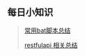 ## 每日小知识


> [常用bat脚本总结](https://github.com/en-one/dailyTriviaPoints/blob/main/%E5%B8%B8%E7%94%A8bat%E8%84%9A%E6%9C%AC.md)
> 
> [restfulapi  相关总结](https://github.com/en-one/dailyTriviaPoints/blob/main/restfulapi%20%E7%9B%B8%E5%85%B3.md)
